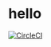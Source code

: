 # hello
[![CircleCI](https://circleci.com/gh/zeyadeata/hello.svg?style=svg)](https://circleci.com/gh/zeyadeata/hello)
